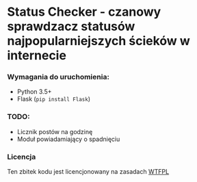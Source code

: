 # Status Checker - czanowy sprawdzacz statusów najpopularniejszych ścieków w internecie

### Wymagania do uruchomienia:
 - Python 3.5+
 - Flask (`pip install Flask`)

### TODO:
 - Licznik postów na godzinę
 - Moduł powiadamiający o spadnięciu


### Licencja
Ten zbitek kodu jest licencjonowany na zasadach [WTFPL](http://www.wtfpl.net/)


